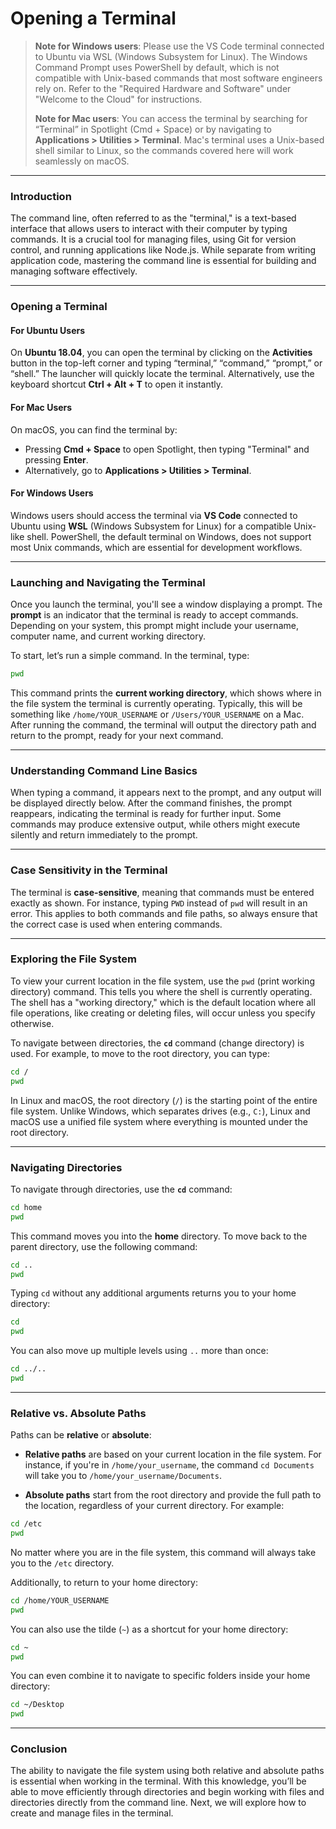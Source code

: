 # **Opening a Terminal**

> **Note for Windows users**: Please use the VS Code terminal connected to Ubuntu via WSL (Windows Subsystem for Linux). The Windows Command Prompt uses PowerShell by default, which is not compatible with Unix-based commands that most software engineers rely on. Refer to the "Required Hardware and Software" under "Welcome to the Cloud" for instructions.
>
> **Note for Mac users**: You can access the terminal by searching for “Terminal” in Spotlight (Cmd + Space) or by navigating to **Applications > Utilities > Terminal**. Mac's terminal uses a Unix-based shell similar to Linux, so the commands covered here will work seamlessly on macOS.

---

### **Introduction**

The command line, often referred to as the "terminal," is a text-based interface that allows users to interact with their computer by typing commands. It is a crucial tool for managing files, using Git for version control, and running applications like Node.js. While separate from writing application code, mastering the command line is essential for building and managing software effectively.

---

### **Opening a Terminal**

#### **For Ubuntu Users**  
On **Ubuntu 18.04**, you can open the terminal by clicking on the **Activities** button in the top-left corner and typing “terminal,” “command,” “prompt,” or “shell.” The launcher will quickly locate the terminal. Alternatively, use the keyboard shortcut **Ctrl + Alt + T** to open it instantly.

#### **For Mac Users**  
On macOS, you can find the terminal by:
- Pressing **Cmd + Space** to open Spotlight, then typing "Terminal" and pressing **Enter**.
- Alternatively, go to **Applications > Utilities > Terminal**.

#### **For Windows Users**  
Windows users should access the terminal via **VS Code** connected to Ubuntu using **WSL** (Windows Subsystem for Linux) for a compatible Unix-like shell. PowerShell, the default terminal on Windows, does not support most Unix commands, which are essential for development workflows.

---

### **Launching and Navigating the Terminal**

Once you launch the terminal, you'll see a window displaying a prompt. The **prompt** is an indicator that the terminal is ready to accept commands. Depending on your system, this prompt might include your username, computer name, and current working directory.

To start, let’s run a simple command. In the terminal, type:

```bash
pwd
```

This command prints the **current working directory**, which shows where in the file system the terminal is currently operating. Typically, this will be something like `/home/YOUR_USERNAME` or `/Users/YOUR_USERNAME` on a Mac. After running the command, the terminal will output the directory path and return to the prompt, ready for your next command.

---

### **Understanding Command Line Basics**

When typing a command, it appears next to the prompt, and any output will be displayed directly below. After the command finishes, the prompt reappears, indicating the terminal is ready for further input. Some commands may produce extensive output, while others might execute silently and return immediately to the prompt.

---

### **Case Sensitivity in the Terminal**

The terminal is **case-sensitive**, meaning that commands must be entered exactly as shown. For instance, typing `PWD` instead of `pwd` will result in an error. This applies to both commands and file paths, so always ensure that the correct case is used when entering commands.

---

### **Exploring the File System**

To view your current location in the file system, use the `pwd` (print working directory) command. This tells you where the shell is currently operating. The shell has a "working directory," which is the default location where all file operations, like creating or deleting files, will occur unless you specify otherwise.

To navigate between directories, the **`cd`** command (change directory) is used. For example, to move to the root directory, you can type:

```bash
cd /
pwd
```

In Linux and macOS, the root directory (`/`) is the starting point of the entire file system. Unlike Windows, which separates drives (e.g., `C:`), Linux and macOS use a unified file system where everything is mounted under the root directory.

---

### **Navigating Directories**

To navigate through directories, use the **`cd`** command:

```bash
cd home
pwd
```

This command moves you into the **home** directory. To move back to the parent directory, use the following command:

```bash
cd ..
pwd
```

Typing `cd` without any additional arguments returns you to your home directory:

```bash
cd
pwd
```

You can also move up multiple levels using `..` more than once:

```bash
cd ../..
pwd
```

---

### **Relative vs. Absolute Paths**

Paths can be **relative** or **absolute**:

- **Relative paths** are based on your current location in the file system. For instance, if you're in `/home/your_username`, the command `cd Documents` will take you to `/home/your_username/Documents`.
  
- **Absolute paths** start from the root directory and provide the full path to the location, regardless of your current directory. For example:

```bash
cd /etc
pwd
```

No matter where you are in the file system, this command will always take you to the `/etc` directory.

Additionally, to return to your home directory:

```bash
cd /home/YOUR_USERNAME
pwd
```

You can also use the tilde (`~`) as a shortcut for your home directory:

```bash
cd ~
pwd
```

You can even combine it to navigate to specific folders inside your home directory:

```bash
cd ~/Desktop
pwd
```

---

### **Conclusion**

The ability to navigate the file system using both relative and absolute paths is essential when working in the terminal. With this knowledge, you’ll be able to move efficiently through directories and begin working with files and directories directly from the command line. Next, we will explore how to create and manage files in the terminal.